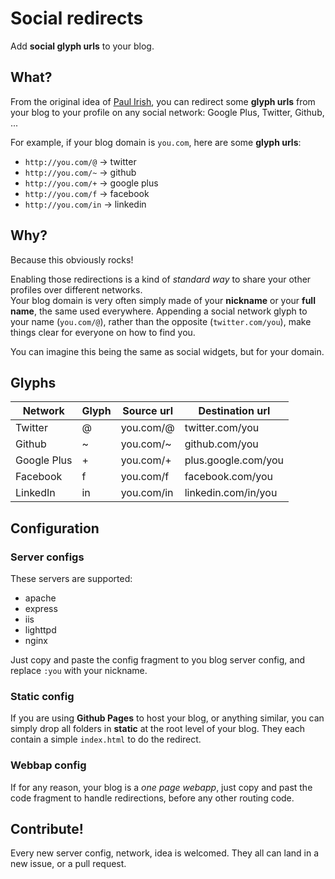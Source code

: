# Social redirects

Add **social glyph urls** to your blog.

## What?

From the original idea of [Paul Irish], you can redirect some **glyph urls** from your blog to your profile on any social
network: Google Plus, Twitter, Github, ...

For example, if your blog domain is `you.com`, here are some **glyph urls**:
- `http://you.com/@` → twitter
- `http://you.com/~` → github
- `http://you.com/+` → google plus
- `http://you.com/f` → facebook
- `http://you.com/in` → linkedin

[Paul Irish]: https://twitter.com/sindresorhus/status/331404255837708288

## Why?

Because this obviously rocks!

Enabling those redirections is a kind of *standard way* to share your other profiles over different networks.<br>
Your blog domain is very often simply made of your **nickname** or your **full name**, the same used everywhere.
Appending a social network glyph to your name (`you.com/@`), rather than the opposite (`twitter.com/you`), make things clear for everyone on how to find you.

You can imagine this being the same as social widgets, but for your domain.

## Glyphs

Network     | Glyph | Source url | Destination url     |
------------|-------|------------|---------------------|
Twitter     |   @   | you.com/@  | twitter.com/you     |
Github      |   ~   | you.com/~  | github.com/you      |
Google Plus |   +   | you.com/+  | plus.google.com/you |
Facebook    |   f   | you.com/f  | facebook.com/you    |
LinkedIn    |   in  | you.com/in | linkedin.com/in/you |

## Configuration

### Server configs

These servers are supported:
- apache
- express
- iis
- lighttpd
- nginx

Just copy and paste the config fragment to you blog server config, and replace `:you` with your nickname.

### Static config

If you are using **Github Pages** to host your blog, or anything similar, you can simply drop all folders in **static**
at the root level of your blog. They each contain a simple `index.html` to do the redirect.

### Webbap config

If for any reason, your blog is a *one page webapp*, just copy and past the code fragment to handle redirections, before
any other routing code.

## Contribute!

Every new server config, network, idea is welcomed. They all can land in a new issue, or a pull request.

